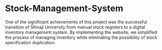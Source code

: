 # Stock-Management-System
One of the significant achievements of this project was the successful transition of Shivaji
University from manual stock registers to a digital inventory management system. By
implementing the website, we simplified the process of managing inventory while
eliminating the possibility of stock specification duplication.
